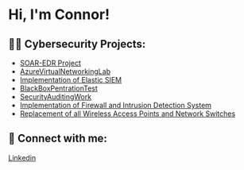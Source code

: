 <h1>Hi, I'm Connor! </h1>

<h2>👨‍💻 Cybersecurity Projects:</h2>

  - [SOAR-EDR Project](https://github.com/cjb1821/SOAR-EDR-Project)
  - [AzureVirtualNetworkingLab](https://github.com/cjb1821/AzureVirtualNetworkingLab)
  - [Implementation of Elastic SIEM](https://github.com/cjb1821/Elastic-SIEM)
  - [BlackBoxPentrationTest](https://github.com/cjb1821/BlackBoxPentrationTest)
  - [SecurityAuditingWork](https://github.com/cjb1821/SecurityAuditingWork)
  - [Implementation of Firewall and Intrusion Detection System](https://github.com/cjb1821/Firewall-IDS)
  - [Replacement of all Wireless Access Points and Network Switches](https://github.com/cjb1821/WAPS-Network-Switches)
  


<h2> 🤳 Connect with me:</h2>

[Linkedin](https://www.linkedin.com/in/connor-bressler-004036233/)




